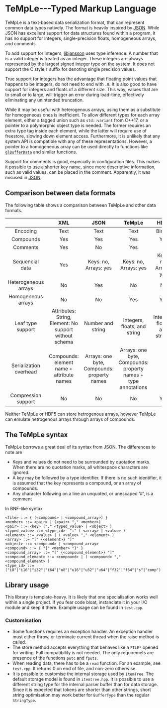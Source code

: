 TeMpLe---Typed Markup Language
==============================

TeMpLe is a text-based data serialization format, that can represent common data types natively. The  format is heavily inspired by [JSON][1]. While JSON has excellent support for data structures found within a program, it has no support for integers, single-precision floats, homogeneous arrays, and comments.

To add support for integers, [libjansson][2] uses type inference: A number that is a valid integer is treated as an integer. These integers are always represented by the largest signed integer type on the system. It does not support the C style `f` suffix for denoting single precision values.

True support for integers has the advantage that floating point values that happens to be integers, do not need to end with `.0`. It is also good to have support for integers and floats of a different size. This way, values that are to small or to large, will trigger an error during load-time, effectively eliminating any unintended truncation.

While it may be useful with heterogenous arrays, using them as a substitute for homogeneous ones is inefficient. To allow different types for each array element, either a tagged union such as `std::variant` from C++17, or a pointer to a polymorphic object type is needed. The former requires an extra type tag inside each element, while the latter will require use of freestore, slowing down element access. Furthermore, it is unlikely that any system API is compatible with any of these representations. However, a pointer to a homogeneous array can be used directly to functions like [`glBufferData`][3] and similar functions.

Support for comments is good, especially in configuration files. This makes it possible to use a shorter key name, since more descriptive information, such as valid values, can be placed in the comment. Apparently, it was misused in [JSON][4].

Comparison between data formats
-------------------------------

The following table shows a comparison between TeMpLe and other data formats.

|  | XML | JSON | TeMpLe | HDF5 |
|:----------------------:|:-----------------------------------------:|:-------------------------------------------:|:--------------------------------------------------------------:|:-----------------------------:|
| Encoding | Text | Text | Text | Binary |
| Compounds | Yes | Yes | Yes | Yes |
| Comments | Yes | No | Yes | ? |
| Sequencial data | Yes | Keys: no, Arrays: yes | Keys: no, Arrays: yes | Keys: no, Arrays: yes |
| Heterogeneous arrays | No | Yes | No | No |
| Homogeneous arrays | No | No | Yes | Yes |
| Leaf type support | Attributes: String, Element: No support without schema | Number and string | Integers, floats, and string | Integers, floats, and strings |
| Serialization overhead | Compounds: element name + attribute names | Arrays: one byte, Compounds: property names | Arrays: one byte, Compounds: property names + type annotations | ? |
| Compression support | No | No | No | Yes|

Neither TeMpLe or HDF5 can store hetrogenous arrays, however TeMpLe can emulate hetrogenous arrays through arrays of compounds.

The TeMpLe syntax
-----------------
TeMpLe borrows a great deal of its syntax from JSON. The differences to note are

 * Keys and values do not need to be surrounded by quotation marks. When there are no quotation marks, all whitespace characters are ignored.
 * A key may be followed by a type identifier. If there is no such identifier, it is assumed that the key represents a compound, or an array of compounds.
 * Any character following on a line an unquoted, or unescaped '#', is a comment

In BNF-like syntax

	<file> ::= { (<compound> | <compound_array>) }
	<member> ::= <pair> | (<pair> "," <member>)
	<pair> ::= <key> ("," <typed_value> | <object> )
	<typed_value> ::= <type_id>  ":" ( <array> | <value> )
	<element> ::= <value> | ( <value> "," <element> )
	<array> ::= "[" {<element>} "]"
	<object> ::= <compound> | <compound_array>
	<compound> ::= { "{" <member> "}" }
	<compound_array> ::= "[" {<compound_element>} "]"
	<compound_element> ::= <compound> | ( <compound> "," <compound_element> )
	<type_id> ::= ("i8"|"i16"|"i32"|"i64"|"u8"|"u16"|"u32"|"u64"|"f32"|"f64"|"s"|"comp")


Library usage
-------------
This library is template-heavy. It is likely that one specialisation works well within a single project. If you fear code bloat, instanciate it in your I/O module and keep it there. Example usage can be found in `test.cpp`.

### Customisation

 * Some functions requires an exception handler. An exception handler must either throw, or terminate current thread when the raise method is called.
 * The store method accepts everything that behaves like a `FILE*` opened for writing. Full compatibility is not needed. The only requiremets are presence of the functions `putc` and `fputs`.
 * When reading data, there has to be a `read` function. For an example, see `test.cpp`. It returns 0 on end of file, and non-zero otherwise.
 * It is possible to customise the internal storage used by `ItemTree`. The default storage model is found in `itemtree.hpp`. It is possible to use a different string type for the internal parser buffer than for data storage. Since it is expected that tokens are shorter than other strings, short string optimisation may work better for `BufferType` than the regular `StringType`.

[1]: https://tools.ietf.org/html/rfc7159
[2]: http://www.digip.org/jansson/
[3]: https://www.opengl.org/sdk/docs/man4/html/glBufferData.xhtml
[4]: https://plus.google.com/+DouglasCrockfordEsq/posts/RK8qyGVaGSr

